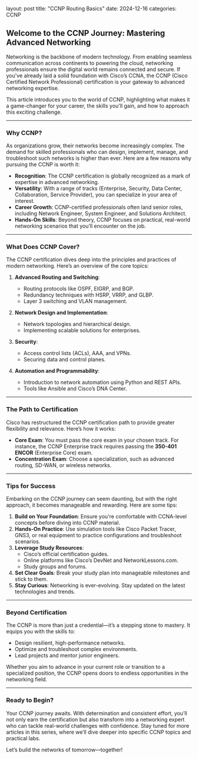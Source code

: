 
layout: post
title: "CCNP Routing Basics"
date: 2024-12-16
categories: CCNP

## Welcome to the CCNP Journey: Mastering Advanced Networking

Networking is the backbone of modern technology. From enabling seamless communication across continents to powering the cloud, networking professionals ensure the digital world remains connected and secure. If you've already laid a solid foundation with Cisco’s CCNA, the CCNP (Cisco Certified Network Professional) certification is your gateway to advanced networking expertise.

This article introduces you to the world of CCNP, highlighting what makes it a game-changer for your career, the skills you'll gain, and how to approach this exciting challenge.

---

### Why CCNP?

As organizations grow, their networks become increasingly complex. The demand for skilled professionals who can design, implement, manage, and troubleshoot such networks is higher than ever. Here are a few reasons why pursuing the CCNP is worth it:

- **Recognition**: The CCNP certification is globally recognized as a mark of expertise in advanced networking.
- **Versatility**: With a range of tracks (Enterprise, Security, Data Center, Collaboration, Service Provider), you can specialize in your area of interest.
- **Career Growth**: CCNP-certified professionals often land senior roles, including Network Engineer, System Engineer, and Solutions Architect.
- **Hands-On Skills**: Beyond theory, CCNP focuses on practical, real-world networking scenarios that you’ll encounter on the job.

---

### What Does CCNP Cover?

The CCNP certification dives deep into the principles and practices of modern networking. Here’s an overview of the core topics:

1. **Advanced Routing and Switching**:
   - Routing protocols like OSPF, EIGRP, and BGP.
   - Redundancy techniques with HSRP, VRRP, and GLBP.
   - Layer 3 switching and VLAN management.

2. **Network Design and Implementation**:
   - Network topologies and hierarchical design.
   - Implementing scalable solutions for enterprises.

3. **Security**:
   - Access control lists (ACLs), AAA, and VPNs.
   - Securing data and control planes.

4. **Automation and Programmability**:
   - Introduction to network automation using Python and REST APIs.
   - Tools like Ansible and Cisco’s DNA Center.

---

### The Path to Certification

Cisco has restructured the CCNP certification path to provide greater flexibility and relevance. Here’s how it works:

- **Core Exam**: You must pass the core exam in your chosen track. For instance, the CCNP Enterprise track requires passing the **350-401 ENCOR** (Enterprise Core) exam.
- **Concentration Exam**: Choose a specialization, such as advanced routing, SD-WAN, or wireless networks.

---

### Tips for Success

Embarking on the CCNP journey can seem daunting, but with the right approach, it becomes manageable and rewarding. Here are some tips:

1. **Build on Your Foundation**: Ensure you're comfortable with CCNA-level concepts before diving into CCNP material.
2. **Hands-On Practice**: Use simulation tools like Cisco Packet Tracer, GNS3, or real equipment to practice configurations and troubleshoot scenarios.
3. **Leverage Study Resources**:
   - Cisco’s official certification guides.
   - Online platforms like Cisco’s DevNet and NetworkLessons.com.
   - Study groups and forums.
4. **Set Clear Goals**: Break your study plan into manageable milestones and stick to them.
5. **Stay Curious**: Networking is ever-evolving. Stay updated on the latest technologies and trends.

---

### Beyond Certification

The CCNP is more than just a credential—it’s a stepping stone to mastery. It equips you with the skills to:

- Design resilient, high-performance networks.
- Optimize and troubleshoot complex environments.
- Lead projects and mentor junior engineers.

Whether you aim to advance in your current role or transition to a specialized position, the CCNP opens doors to endless opportunities in the networking field.

---

### Ready to Begin?

Your CCNP journey awaits. With determination and consistent effort, you’ll not only earn the certification but also transform into a networking expert who can tackle real-world challenges with confidence. Stay tuned for more articles in this series, where we’ll dive deeper into specific CCNP topics and practical labs.

Let’s build the networks of tomorrow—together!

